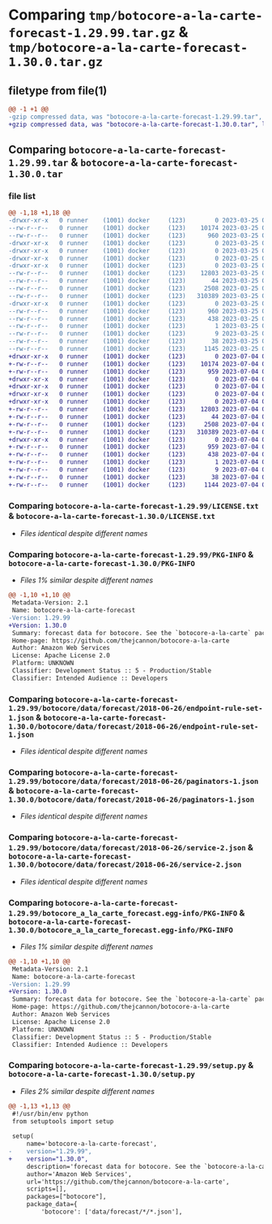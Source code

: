 # Comparing `tmp/botocore-a-la-carte-forecast-1.29.99.tar.gz` & `tmp/botocore-a-la-carte-forecast-1.30.0.tar.gz`

## filetype from file(1)

```diff
@@ -1 +1 @@
-gzip compressed data, was "botocore-a-la-carte-forecast-1.29.99.tar", last modified: Sat Mar 25 01:22:46 2023, max compression
+gzip compressed data, was "botocore-a-la-carte-forecast-1.30.0.tar", last modified: Tue Jul  4 01:44:37 2023, max compression
```

## Comparing `botocore-a-la-carte-forecast-1.29.99.tar` & `botocore-a-la-carte-forecast-1.30.0.tar`

### file list

```diff
@@ -1,18 +1,18 @@
-drwxr-xr-x   0 runner    (1001) docker     (123)        0 2023-03-25 01:22:46.915845 botocore-a-la-carte-forecast-1.29.99/
--rw-r--r--   0 runner    (1001) docker     (123)    10174 2023-03-25 01:22:46.000000 botocore-a-la-carte-forecast-1.29.99/LICENSE.txt
--rw-r--r--   0 runner    (1001) docker     (123)      960 2023-03-25 01:22:46.915845 botocore-a-la-carte-forecast-1.29.99/PKG-INFO
-drwxr-xr-x   0 runner    (1001) docker     (123)        0 2023-03-25 01:22:46.911845 botocore-a-la-carte-forecast-1.29.99/botocore/
-drwxr-xr-x   0 runner    (1001) docker     (123)        0 2023-03-25 01:22:46.911845 botocore-a-la-carte-forecast-1.29.99/botocore/data/
-drwxr-xr-x   0 runner    (1001) docker     (123)        0 2023-03-25 01:22:46.911845 botocore-a-la-carte-forecast-1.29.99/botocore/data/forecast/
-drwxr-xr-x   0 runner    (1001) docker     (123)        0 2023-03-25 01:22:46.915845 botocore-a-la-carte-forecast-1.29.99/botocore/data/forecast/2018-06-26/
--rw-r--r--   0 runner    (1001) docker     (123)    12803 2023-03-25 01:22:12.000000 botocore-a-la-carte-forecast-1.29.99/botocore/data/forecast/2018-06-26/endpoint-rule-set-1.json
--rw-r--r--   0 runner    (1001) docker     (123)       44 2023-03-25 01:22:12.000000 botocore-a-la-carte-forecast-1.29.99/botocore/data/forecast/2018-06-26/examples-1.json
--rw-r--r--   0 runner    (1001) docker     (123)     2508 2023-03-25 01:22:12.000000 botocore-a-la-carte-forecast-1.29.99/botocore/data/forecast/2018-06-26/paginators-1.json
--rw-r--r--   0 runner    (1001) docker     (123)   310389 2023-03-25 01:22:12.000000 botocore-a-la-carte-forecast-1.29.99/botocore/data/forecast/2018-06-26/service-2.json
-drwxr-xr-x   0 runner    (1001) docker     (123)        0 2023-03-25 01:22:46.915845 botocore-a-la-carte-forecast-1.29.99/botocore_a_la_carte_forecast.egg-info/
--rw-r--r--   0 runner    (1001) docker     (123)      960 2023-03-25 01:22:46.000000 botocore-a-la-carte-forecast-1.29.99/botocore_a_la_carte_forecast.egg-info/PKG-INFO
--rw-r--r--   0 runner    (1001) docker     (123)      438 2023-03-25 01:22:46.000000 botocore-a-la-carte-forecast-1.29.99/botocore_a_la_carte_forecast.egg-info/SOURCES.txt
--rw-r--r--   0 runner    (1001) docker     (123)        1 2023-03-25 01:22:46.000000 botocore-a-la-carte-forecast-1.29.99/botocore_a_la_carte_forecast.egg-info/dependency_links.txt
--rw-r--r--   0 runner    (1001) docker     (123)        9 2023-03-25 01:22:46.000000 botocore-a-la-carte-forecast-1.29.99/botocore_a_la_carte_forecast.egg-info/top_level.txt
--rw-r--r--   0 runner    (1001) docker     (123)       38 2023-03-25 01:22:46.915845 botocore-a-la-carte-forecast-1.29.99/setup.cfg
--rw-r--r--   0 runner    (1001) docker     (123)     1145 2023-03-25 01:22:46.000000 botocore-a-la-carte-forecast-1.29.99/setup.py
+drwxr-xr-x   0 runner    (1001) docker     (123)        0 2023-07-04 01:44:37.870624 botocore-a-la-carte-forecast-1.30.0/
+-rw-r--r--   0 runner    (1001) docker     (123)    10174 2023-07-04 01:44:37.000000 botocore-a-la-carte-forecast-1.30.0/LICENSE.txt
+-rw-r--r--   0 runner    (1001) docker     (123)      959 2023-07-04 01:44:37.870624 botocore-a-la-carte-forecast-1.30.0/PKG-INFO
+drwxr-xr-x   0 runner    (1001) docker     (123)        0 2023-07-04 01:44:37.870624 botocore-a-la-carte-forecast-1.30.0/botocore/
+drwxr-xr-x   0 runner    (1001) docker     (123)        0 2023-07-04 01:44:37.870624 botocore-a-la-carte-forecast-1.30.0/botocore/data/
+drwxr-xr-x   0 runner    (1001) docker     (123)        0 2023-07-04 01:44:37.870624 botocore-a-la-carte-forecast-1.30.0/botocore/data/forecast/
+drwxr-xr-x   0 runner    (1001) docker     (123)        0 2023-07-04 01:44:37.870624 botocore-a-la-carte-forecast-1.30.0/botocore/data/forecast/2018-06-26/
+-rw-r--r--   0 runner    (1001) docker     (123)    12803 2023-07-04 01:44:02.000000 botocore-a-la-carte-forecast-1.30.0/botocore/data/forecast/2018-06-26/endpoint-rule-set-1.json
+-rw-r--r--   0 runner    (1001) docker     (123)       44 2023-07-04 01:44:02.000000 botocore-a-la-carte-forecast-1.30.0/botocore/data/forecast/2018-06-26/examples-1.json
+-rw-r--r--   0 runner    (1001) docker     (123)     2508 2023-07-04 01:44:02.000000 botocore-a-la-carte-forecast-1.30.0/botocore/data/forecast/2018-06-26/paginators-1.json
+-rw-r--r--   0 runner    (1001) docker     (123)   310389 2023-07-04 01:44:02.000000 botocore-a-la-carte-forecast-1.30.0/botocore/data/forecast/2018-06-26/service-2.json
+drwxr-xr-x   0 runner    (1001) docker     (123)        0 2023-07-04 01:44:37.870624 botocore-a-la-carte-forecast-1.30.0/botocore_a_la_carte_forecast.egg-info/
+-rw-r--r--   0 runner    (1001) docker     (123)      959 2023-07-04 01:44:37.000000 botocore-a-la-carte-forecast-1.30.0/botocore_a_la_carte_forecast.egg-info/PKG-INFO
+-rw-r--r--   0 runner    (1001) docker     (123)      438 2023-07-04 01:44:37.000000 botocore-a-la-carte-forecast-1.30.0/botocore_a_la_carte_forecast.egg-info/SOURCES.txt
+-rw-r--r--   0 runner    (1001) docker     (123)        1 2023-07-04 01:44:37.000000 botocore-a-la-carte-forecast-1.30.0/botocore_a_la_carte_forecast.egg-info/dependency_links.txt
+-rw-r--r--   0 runner    (1001) docker     (123)        9 2023-07-04 01:44:37.000000 botocore-a-la-carte-forecast-1.30.0/botocore_a_la_carte_forecast.egg-info/top_level.txt
+-rw-r--r--   0 runner    (1001) docker     (123)       38 2023-07-04 01:44:37.870624 botocore-a-la-carte-forecast-1.30.0/setup.cfg
+-rw-r--r--   0 runner    (1001) docker     (123)     1144 2023-07-04 01:44:37.000000 botocore-a-la-carte-forecast-1.30.0/setup.py
```

### Comparing `botocore-a-la-carte-forecast-1.29.99/LICENSE.txt` & `botocore-a-la-carte-forecast-1.30.0/LICENSE.txt`

 * *Files identical despite different names*

### Comparing `botocore-a-la-carte-forecast-1.29.99/PKG-INFO` & `botocore-a-la-carte-forecast-1.30.0/PKG-INFO`

 * *Files 1% similar despite different names*

```diff
@@ -1,10 +1,10 @@
 Metadata-Version: 2.1
 Name: botocore-a-la-carte-forecast
-Version: 1.29.99
+Version: 1.30.0
 Summary: forecast data for botocore. See the `botocore-a-la-carte` package for more info.
 Home-page: https://github.com/thejcannon/botocore-a-la-carte
 Author: Amazon Web Services
 License: Apache License 2.0
 Platform: UNKNOWN
 Classifier: Development Status :: 5 - Production/Stable
 Classifier: Intended Audience :: Developers
```

### Comparing `botocore-a-la-carte-forecast-1.29.99/botocore/data/forecast/2018-06-26/endpoint-rule-set-1.json` & `botocore-a-la-carte-forecast-1.30.0/botocore/data/forecast/2018-06-26/endpoint-rule-set-1.json`

 * *Files identical despite different names*

### Comparing `botocore-a-la-carte-forecast-1.29.99/botocore/data/forecast/2018-06-26/paginators-1.json` & `botocore-a-la-carte-forecast-1.30.0/botocore/data/forecast/2018-06-26/paginators-1.json`

 * *Files identical despite different names*

### Comparing `botocore-a-la-carte-forecast-1.29.99/botocore/data/forecast/2018-06-26/service-2.json` & `botocore-a-la-carte-forecast-1.30.0/botocore/data/forecast/2018-06-26/service-2.json`

 * *Files identical despite different names*

### Comparing `botocore-a-la-carte-forecast-1.29.99/botocore_a_la_carte_forecast.egg-info/PKG-INFO` & `botocore-a-la-carte-forecast-1.30.0/botocore_a_la_carte_forecast.egg-info/PKG-INFO`

 * *Files 1% similar despite different names*

```diff
@@ -1,10 +1,10 @@
 Metadata-Version: 2.1
 Name: botocore-a-la-carte-forecast
-Version: 1.29.99
+Version: 1.30.0
 Summary: forecast data for botocore. See the `botocore-a-la-carte` package for more info.
 Home-page: https://github.com/thejcannon/botocore-a-la-carte
 Author: Amazon Web Services
 License: Apache License 2.0
 Platform: UNKNOWN
 Classifier: Development Status :: 5 - Production/Stable
 Classifier: Intended Audience :: Developers
```

### Comparing `botocore-a-la-carte-forecast-1.29.99/setup.py` & `botocore-a-la-carte-forecast-1.30.0/setup.py`

 * *Files 2% similar despite different names*

```diff
@@ -1,13 +1,13 @@
 #!/usr/bin/env python
 from setuptools import setup
 
 setup(
     name='botocore-a-la-carte-forecast',
-    version="1.29.99",
+    version="1.30.0",
     description='forecast data for botocore. See the `botocore-a-la-carte` package for more info.',
     author='Amazon Web Services',
     url='https://github.com/thejcannon/botocore-a-la-carte',
     scripts=[],
     packages=["botocore"],
     package_data={
         'botocore': ['data/forecast/*/*.json'],
```

